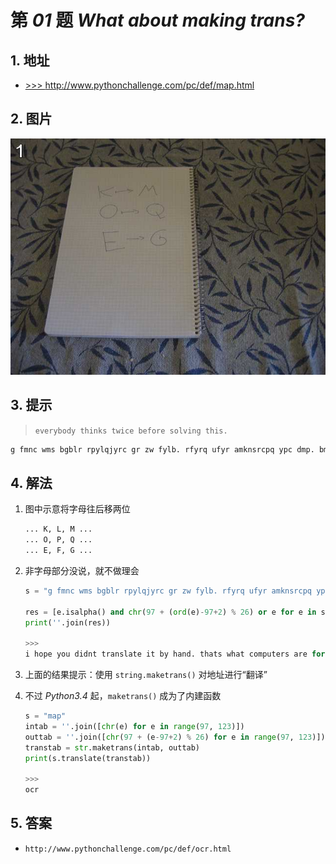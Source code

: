 # 第 *01* 题 *What about making trans?*

## 1. 地址

- <a href="http://www.pythonchallenge.com/pc/def/map.html" target="target">>>> http://www.pythonchallenge.com/pc/def/map.html</a>

## 2. 图片

![map](.\imgs\01_map.jpg)

## 3. 提示

> `everybody thinks twice before solving this.`

```txt
g fmnc wms bgblr rpylqjyrc gr zw fylb. rfyrq ufyr amknsrcpq ypc dmp. bmgle gr gl zw fylb gq glcddgagclr ylb rfyr'q ufw rfgq rcvr gq qm jmle. sqgle qrpgle.kyicrpylq() gq pcamkkclbcb. lmu ynnjw ml rfc spj.
```

## 4. 解法

1. 图中示意将字母往后移两位

    ```txt
    ... K, L, M ...
    ... O, P, Q ...
    ... E, F, G ...
    ```

2. 非字母部分没说，就不做理会

    ```python
    s = "g fmnc wms bgblr rpylqjyrc gr zw fylb. rfyrq ufyr amknsrcpq ypc dmp. bmgle gr gl zw fylb gq glcddgagclr ylb rfyr'q ufw rfgq rcvr gq qm jmle. sqgle qrpgle.kyicrpylq() gq pcamkkclbcb. lmu ynnjw ml rfc spj."

    res = [e.isalpha() and chr(97 + (ord(e)-97+2) % 26) or e for e in s]
    print(''.join(res))
    
    >>> 
    i hope you didnt translate it by hand. thats what computers are for. doing it in by hand is inefficient and that's why this text is so long. using string.maketrans() is recommended. now apply on the url.
    ```
    
3. 上面的结果提示：使用 `string.maketrans()` 对地址进行“翻译”
4. 不过 *Python3.4* 起，`maketrans()` 成为了内建函数

    ```python
    s = "map"
    intab = ''.join([chr(e) for e in range(97, 123)])
    outtab = ''.join([chr(97 + (e-97+2) % 26) for e in range(97, 123)])
    transtab = str.maketrans(intab, outtab)
    print(s.translate(transtab))
    
    >>> 
    ocr
    ```

## 5. 答案

- `http://www.pythonchallenge.com/pc/def/ocr.html`